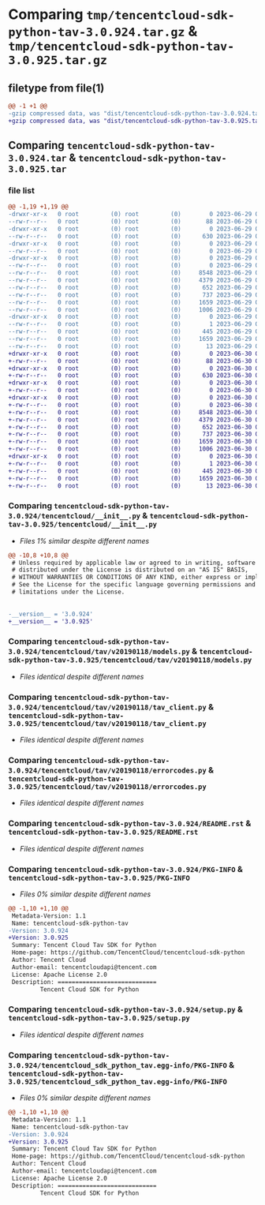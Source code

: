 # Comparing `tmp/tencentcloud-sdk-python-tav-3.0.924.tar.gz` & `tmp/tencentcloud-sdk-python-tav-3.0.925.tar.gz`

## filetype from file(1)

```diff
@@ -1 +1 @@
-gzip compressed data, was "dist/tencentcloud-sdk-python-tav-3.0.924.tar", last modified: Thu Jun 29 00:42:25 2023, max compression
+gzip compressed data, was "dist/tencentcloud-sdk-python-tav-3.0.925.tar", last modified: Fri Jun 30 02:22:03 2023, max compression
```

## Comparing `tencentcloud-sdk-python-tav-3.0.924.tar` & `tencentcloud-sdk-python-tav-3.0.925.tar`

### file list

```diff
@@ -1,19 +1,19 @@
-drwxr-xr-x   0 root         (0) root         (0)        0 2023-06-29 00:42:25.000000 tencentcloud-sdk-python-tav-3.0.924/
--rw-r--r--   0 root         (0) root         (0)       88 2023-06-29 00:42:25.000000 tencentcloud-sdk-python-tav-3.0.924/setup.cfg
-drwxr-xr-x   0 root         (0) root         (0)        0 2023-06-29 00:42:25.000000 tencentcloud-sdk-python-tav-3.0.924/tencentcloud/
--rw-r--r--   0 root         (0) root         (0)      630 2023-06-29 00:42:25.000000 tencentcloud-sdk-python-tav-3.0.924/tencentcloud/__init__.py
-drwxr-xr-x   0 root         (0) root         (0)        0 2023-06-29 00:42:25.000000 tencentcloud-sdk-python-tav-3.0.924/tencentcloud/tav/
--rw-r--r--   0 root         (0) root         (0)        0 2023-06-29 00:42:25.000000 tencentcloud-sdk-python-tav-3.0.924/tencentcloud/tav/__init__.py
-drwxr-xr-x   0 root         (0) root         (0)        0 2023-06-29 00:42:25.000000 tencentcloud-sdk-python-tav-3.0.924/tencentcloud/tav/v20190118/
--rw-r--r--   0 root         (0) root         (0)        0 2023-06-29 00:42:25.000000 tencentcloud-sdk-python-tav-3.0.924/tencentcloud/tav/v20190118/__init__.py
--rw-r--r--   0 root         (0) root         (0)     8548 2023-06-29 00:42:25.000000 tencentcloud-sdk-python-tav-3.0.924/tencentcloud/tav/v20190118/models.py
--rw-r--r--   0 root         (0) root         (0)     4379 2023-06-29 00:42:25.000000 tencentcloud-sdk-python-tav-3.0.924/tencentcloud/tav/v20190118/tav_client.py
--rw-r--r--   0 root         (0) root         (0)      652 2023-06-29 00:42:25.000000 tencentcloud-sdk-python-tav-3.0.924/tencentcloud/tav/v20190118/errorcodes.py
--rw-r--r--   0 root         (0) root         (0)      737 2023-06-29 00:42:25.000000 tencentcloud-sdk-python-tav-3.0.924/README.rst
--rw-r--r--   0 root         (0) root         (0)     1659 2023-06-29 00:42:25.000000 tencentcloud-sdk-python-tav-3.0.924/PKG-INFO
--rw-r--r--   0 root         (0) root         (0)     1006 2023-06-29 00:42:25.000000 tencentcloud-sdk-python-tav-3.0.924/setup.py
-drwxr-xr-x   0 root         (0) root         (0)        0 2023-06-29 00:42:25.000000 tencentcloud-sdk-python-tav-3.0.924/tencentcloud_sdk_python_tav.egg-info/
--rw-r--r--   0 root         (0) root         (0)        1 2023-06-29 00:42:25.000000 tencentcloud-sdk-python-tav-3.0.924/tencentcloud_sdk_python_tav.egg-info/dependency_links.txt
--rw-r--r--   0 root         (0) root         (0)      445 2023-06-29 00:42:25.000000 tencentcloud-sdk-python-tav-3.0.924/tencentcloud_sdk_python_tav.egg-info/SOURCES.txt
--rw-r--r--   0 root         (0) root         (0)     1659 2023-06-29 00:42:25.000000 tencentcloud-sdk-python-tav-3.0.924/tencentcloud_sdk_python_tav.egg-info/PKG-INFO
--rw-r--r--   0 root         (0) root         (0)       13 2023-06-29 00:42:25.000000 tencentcloud-sdk-python-tav-3.0.924/tencentcloud_sdk_python_tav.egg-info/top_level.txt
+drwxr-xr-x   0 root         (0) root         (0)        0 2023-06-30 02:22:03.000000 tencentcloud-sdk-python-tav-3.0.925/
+-rw-r--r--   0 root         (0) root         (0)       88 2023-06-30 02:22:03.000000 tencentcloud-sdk-python-tav-3.0.925/setup.cfg
+drwxr-xr-x   0 root         (0) root         (0)        0 2023-06-30 02:22:03.000000 tencentcloud-sdk-python-tav-3.0.925/tencentcloud/
+-rw-r--r--   0 root         (0) root         (0)      630 2023-06-30 02:22:03.000000 tencentcloud-sdk-python-tav-3.0.925/tencentcloud/__init__.py
+drwxr-xr-x   0 root         (0) root         (0)        0 2023-06-30 02:22:03.000000 tencentcloud-sdk-python-tav-3.0.925/tencentcloud/tav/
+-rw-r--r--   0 root         (0) root         (0)        0 2023-06-30 02:22:03.000000 tencentcloud-sdk-python-tav-3.0.925/tencentcloud/tav/__init__.py
+drwxr-xr-x   0 root         (0) root         (0)        0 2023-06-30 02:22:03.000000 tencentcloud-sdk-python-tav-3.0.925/tencentcloud/tav/v20190118/
+-rw-r--r--   0 root         (0) root         (0)        0 2023-06-30 02:22:03.000000 tencentcloud-sdk-python-tav-3.0.925/tencentcloud/tav/v20190118/__init__.py
+-rw-r--r--   0 root         (0) root         (0)     8548 2023-06-30 02:22:03.000000 tencentcloud-sdk-python-tav-3.0.925/tencentcloud/tav/v20190118/models.py
+-rw-r--r--   0 root         (0) root         (0)     4379 2023-06-30 02:22:03.000000 tencentcloud-sdk-python-tav-3.0.925/tencentcloud/tav/v20190118/tav_client.py
+-rw-r--r--   0 root         (0) root         (0)      652 2023-06-30 02:22:03.000000 tencentcloud-sdk-python-tav-3.0.925/tencentcloud/tav/v20190118/errorcodes.py
+-rw-r--r--   0 root         (0) root         (0)      737 2023-06-30 02:22:03.000000 tencentcloud-sdk-python-tav-3.0.925/README.rst
+-rw-r--r--   0 root         (0) root         (0)     1659 2023-06-30 02:22:03.000000 tencentcloud-sdk-python-tav-3.0.925/PKG-INFO
+-rw-r--r--   0 root         (0) root         (0)     1006 2023-06-30 02:22:03.000000 tencentcloud-sdk-python-tav-3.0.925/setup.py
+drwxr-xr-x   0 root         (0) root         (0)        0 2023-06-30 02:22:03.000000 tencentcloud-sdk-python-tav-3.0.925/tencentcloud_sdk_python_tav.egg-info/
+-rw-r--r--   0 root         (0) root         (0)        1 2023-06-30 02:22:03.000000 tencentcloud-sdk-python-tav-3.0.925/tencentcloud_sdk_python_tav.egg-info/dependency_links.txt
+-rw-r--r--   0 root         (0) root         (0)      445 2023-06-30 02:22:03.000000 tencentcloud-sdk-python-tav-3.0.925/tencentcloud_sdk_python_tav.egg-info/SOURCES.txt
+-rw-r--r--   0 root         (0) root         (0)     1659 2023-06-30 02:22:03.000000 tencentcloud-sdk-python-tav-3.0.925/tencentcloud_sdk_python_tav.egg-info/PKG-INFO
+-rw-r--r--   0 root         (0) root         (0)       13 2023-06-30 02:22:03.000000 tencentcloud-sdk-python-tav-3.0.925/tencentcloud_sdk_python_tav.egg-info/top_level.txt
```

### Comparing `tencentcloud-sdk-python-tav-3.0.924/tencentcloud/__init__.py` & `tencentcloud-sdk-python-tav-3.0.925/tencentcloud/__init__.py`

 * *Files 1% similar despite different names*

```diff
@@ -10,8 +10,8 @@
 # Unless required by applicable law or agreed to in writing, software
 # distributed under the License is distributed on an "AS IS" BASIS,
 # WITHOUT WARRANTIES OR CONDITIONS OF ANY KIND, either express or implied.
 # See the License for the specific language governing permissions and
 # limitations under the License.
 
 
-__version__ = '3.0.924'
+__version__ = '3.0.925'
```

### Comparing `tencentcloud-sdk-python-tav-3.0.924/tencentcloud/tav/v20190118/models.py` & `tencentcloud-sdk-python-tav-3.0.925/tencentcloud/tav/v20190118/models.py`

 * *Files identical despite different names*

### Comparing `tencentcloud-sdk-python-tav-3.0.924/tencentcloud/tav/v20190118/tav_client.py` & `tencentcloud-sdk-python-tav-3.0.925/tencentcloud/tav/v20190118/tav_client.py`

 * *Files identical despite different names*

### Comparing `tencentcloud-sdk-python-tav-3.0.924/tencentcloud/tav/v20190118/errorcodes.py` & `tencentcloud-sdk-python-tav-3.0.925/tencentcloud/tav/v20190118/errorcodes.py`

 * *Files identical despite different names*

### Comparing `tencentcloud-sdk-python-tav-3.0.924/README.rst` & `tencentcloud-sdk-python-tav-3.0.925/README.rst`

 * *Files identical despite different names*

### Comparing `tencentcloud-sdk-python-tav-3.0.924/PKG-INFO` & `tencentcloud-sdk-python-tav-3.0.925/PKG-INFO`

 * *Files 0% similar despite different names*

```diff
@@ -1,10 +1,10 @@
 Metadata-Version: 1.1
 Name: tencentcloud-sdk-python-tav
-Version: 3.0.924
+Version: 3.0.925
 Summary: Tencent Cloud Tav SDK for Python
 Home-page: https://github.com/TencentCloud/tencentcloud-sdk-python
 Author: Tencent Cloud
 Author-email: tencentcloudapi@tencent.com
 License: Apache License 2.0
 Description: ============================
         Tencent Cloud SDK for Python
```

### Comparing `tencentcloud-sdk-python-tav-3.0.924/setup.py` & `tencentcloud-sdk-python-tav-3.0.925/setup.py`

 * *Files identical despite different names*

### Comparing `tencentcloud-sdk-python-tav-3.0.924/tencentcloud_sdk_python_tav.egg-info/PKG-INFO` & `tencentcloud-sdk-python-tav-3.0.925/tencentcloud_sdk_python_tav.egg-info/PKG-INFO`

 * *Files 0% similar despite different names*

```diff
@@ -1,10 +1,10 @@
 Metadata-Version: 1.1
 Name: tencentcloud-sdk-python-tav
-Version: 3.0.924
+Version: 3.0.925
 Summary: Tencent Cloud Tav SDK for Python
 Home-page: https://github.com/TencentCloud/tencentcloud-sdk-python
 Author: Tencent Cloud
 Author-email: tencentcloudapi@tencent.com
 License: Apache License 2.0
 Description: ============================
         Tencent Cloud SDK for Python
```

